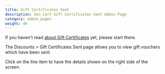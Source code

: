 ```yaml
---
title: Gift Certificates Sent
description: Zen Cart Gift Certificates Sent Admin Page 
category: admin_pages
weight: 40
---
```


If you haven't read [about Gift Certificates](/user/order_total/gift_certificates/) yet, please start there. 

The Discounts > Gift Certificates Sent page allows you to view gift vouchers which have been sent.

Click on the line item to have the details shown on the right side of the screen.

